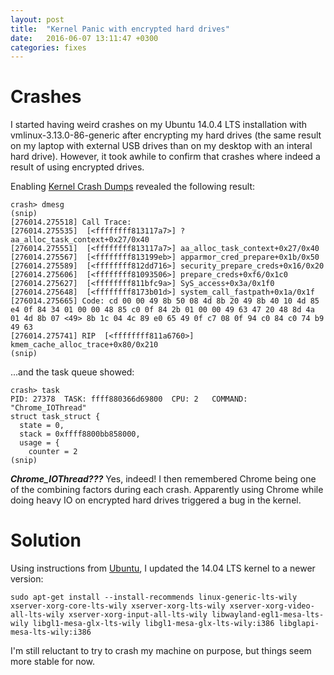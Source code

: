 ```yaml
---
layout: post
title:  "Kernel Panic with encrypted hard drives"
date:   2016-06-07 13:11:47 +0300
categories: fixes
---
```

# Crashes

I started having weird crashes on my Ubuntu 14.0.4 LTS installation with
vmlinux-3.13.0-86-generic after encrypting my hard drives (the same
result on my laptop with external USB drives than on my desktop with an
interal hard drive). However, it took awhile to confirm that crashes where
indeed a result of using encrypted drives.

Enabling [Kernel Crash Dumps](https://wiki.ubuntu.com/Kernel/CrashdumpRecipe)
revealed the following result:

```
crash> dmesg
(snip)
[276014.275518] Call Trace:
[276014.275535]  [<ffffffff813117a7>] ? aa_alloc_task_context+0x27/0x40
[276014.275551]  [<ffffffff813117a7>] aa_alloc_task_context+0x27/0x40
[276014.275567]  [<ffffffff813199eb>] apparmor_cred_prepare+0x1b/0x50
[276014.275589]  [<ffffffff812dd716>] security_prepare_creds+0x16/0x20
[276014.275606]  [<ffffffff81093506>] prepare_creds+0xf6/0x1c0
[276014.275627]  [<ffffffff811bfc9a>] SyS_access+0x3a/0x1f0
[276014.275648]  [<ffffffff8173b01d>] system_call_fastpath+0x1a/0x1f
[276014.275665] Code: cd 00 00 49 8b 50 08 4d 8b 20 49 8b 40 10 4d 85 e4 0f 84 34 01 00 00 48 85 c0 0f 84 2b 01 00 00 49 63 47 20 48 8d 4a 01 4d 8b 07 <49> 8b 1c 04 4c 89 e0 65 49 0f c7 08 0f 94 c0 84 c0 74 b9 49 63
[276014.275741] RIP  [<ffffffff811a6760>] kmem_cache_alloc_trace+0x80/0x210
(snip)
```
...and the task queue showed:

```
crash> task
PID: 27378  TASK: ffff880366d69800  CPU: 2   COMMAND: "Chrome_IOThread"
struct task_struct {
  state = 0,
  stack = 0xffff8800bb858000,
  usage = {
    counter = 2
(snip)
```

***Chrome_IOThread???*** Yes, indeed! I then remembered Chrome being one of the
combining factors during each crash. Apparently using Chrome while doing heavy
IO on encrypted hard drives triggered a bug in the kernel.

# Solution
Using instructions from
[Ubuntu](https://wiki.ubuntu.com/Kernel/LTSEnablementStack), I updated the 14.04
LTS kernel to a newer version:

```
sudo apt-get install --install-recommends linux-generic-lts-wily xserver-xorg-core-lts-wily xserver-xorg-lts-wily xserver-xorg-video-all-lts-wily xserver-xorg-input-all-lts-wily libwayland-egl1-mesa-lts-wily libgl1-mesa-glx-lts-wily libgl1-mesa-glx-lts-wily:i386 libglapi-mesa-lts-wily:i386
```
I'm still reluctant to try to crash my machine on purpose, but things seem
more stable for now.
